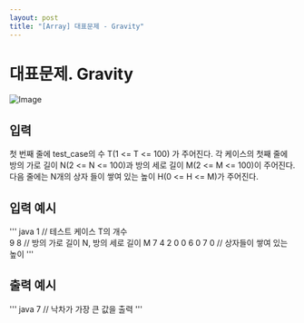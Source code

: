 ```yaml
---
layout: post
title: "[Array] 대표문제 - Gravity"
---
```


# 대표문제. Gravity

![Image](https://github.com/user-attachments/assets/5f5f28a0-6b09-431f-88dc-c760cf895c19)

## 입력

첫 번째 줄에 test_case의 수 T(1 <= T <= 100) 가 주어진다. 각 케이스의 첫째 줄에
방의 가로 길이 N(2 <= N <= 100)과 방의 세로 길이 M(2 <= M <= 100)이 주어진다.
다음 줄에는 N개의 상자 들이 쌓여 있는 높이 H(0 <= H <= M)가 주어진다.

## 입력 예시
''' java
1                  // 테스트 케이스 T의 개수   
9 8                // 방의 가로 길이 N, 방의 세로 길이 M
7 4 2 0 0 6 0 7 0  // 상자들이 쌓여 있는 높이
'''

## 출력 예시
''' java
7                  // 낙차가 가장 큰 값을 출력
'''
